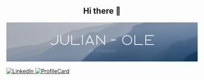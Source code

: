 <H2 align="center">Hi there 👋 </H2>

![header](https://github.com/julian-ole/profile-card-ui/blob/master/public/images/header2.jpg)

<div id="badges">
  <a href="https://www.linkedin.com/in/olegovna/">
    <img src="https://img.shields.io/badge/LinkedIn-blue?style=for-the-badge&logo=linkedin&logoColor=white" alt="LinkedIn"/>
  </a>
 <a href="https://julian-ole.github.io/">
    <img src="https://img.shields.io/badge/ProfileCard-violet?style=for-the-badge&logo=???&logoColor=white" alt="ProfileCard"/>
  </a>
</div>
